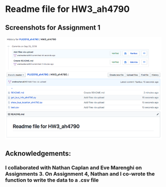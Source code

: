 # Readme file for HW3_ah4790

## Screenshots for Assignment 1
![Alt text](Screenshots/ScreenShotHistory.png)
![Alt text](Screenshots/ScreenShotRepo.png)

## Acknowledgements: 
### I collaborated with Nathan Caplan and Eve Marenghi on Assignments 3. On Assignment 4, Nathan and I co-wrote the function to write the data to a .csv file

